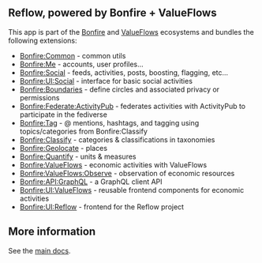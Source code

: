 ## Reflow, powered by Bonfire + ValueFlows

This app is part of the [Bonfire](https://bonfirenetworks.org/) and [ValueFlows](http://valueflo.ws/) ecosystems and bundles the following extensions:

- [Bonfire:Common](https://github.com/bonfire-networks/bonfire_common) - common utils
- [Bonfire:Me](https://github.com/bonfire-networks/bonfire_me) - accounts, user profiles...
- [Bonfire:Social](https://github.com/bonfire-networks/bonfire_social) - feeds, activities, posts, boosting, flagging, etc...
- [Bonfire:UI:Social](https://github.com/bonfire-ecosystem/bonfire_ui_social) - interface for basic social activities 
- [Bonfire:Boundaries](https://github.com/bonfire-networks/bonfire_boundaries) - define circles and associated privacy or permissions
- [Bonfire:Federate:ActivityPub](https://github.com/bonfire-networks/bonfire_federate_activitypub) - federates activities with ActivityPub to participate in the fediverse
- [Bonfire:Tag](https://github.com/bonfire-ecosystem/bonfire_tag) - @ mentions, hashtags, and tagging using topics/categories from Bonfire:Classify
- [Bonfire:Classify](https://github.com/bonfire-ecosystem/bonfire_classify) - categories & classifications in taxonomies
- [Bonfire:Geolocate](https://github.com/bonfire-ecosystem/bonfire_geolocate) - places
- [Bonfire:Quantify](https://github.com/bonfire-ecosystem/bonfire_quantify) - units & measures
- [Bonfire:ValueFlows](https://github.com/bonfire-ecosystem/bonfire_valueflows) - economic activities with ValueFlows
- [Bonfire:ValueFlows:Observe](https://github.com/bonfire-ecosystem/bonfire_valueflows_observe) - observation of economic resources
- [Bonfire:API:GraphQL](https://github.com/bonfire-ecosystem/bonfire_api_graphql) - a GraphQL client API
- [Bonfire:UI:ValueFlows](https://github.com/bonfire-networks/bonfire_ui_social) - reusable frontend components for economic activities 
- [Bonfire:UI:Reflow](https://github.com/bonfire-networks/bonfire_ui_social) - frontend for the Reflow project


## More information

See the [main docs](../../README.md).

